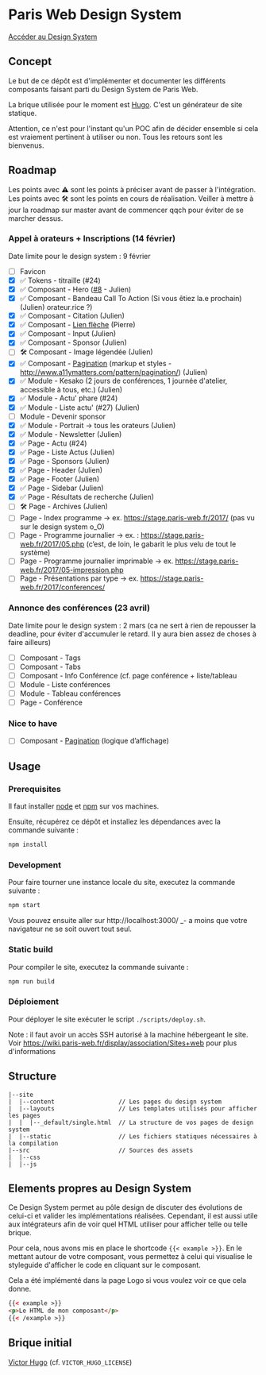 # Paris Web Design System

[Accéder au Design System](https://stage.paris-web.fr/design-system/master/)

## Concept

Le but de ce dépôt est d'implémenter et documenter les différents composants
faisant parti du Design System de Paris Web.

La brique utilisée pour le moment est [Hugo](https://gohugo.io/). C'est un
générateur de site statique.

Attention, ce n'est pour l'instant qu'un POC afin de décider ensemble si cela
est vraiement pertinent à utiliser ou non. Tous les retours sont les bienvenus.

## Roadmap

Les points avec ⚠️ sont les points à préciser avant de passer à l'intégration.
Les points avec 🛠️ sont les points en cours de réalisation.
Veiller à mettre à jour la roadmap sur master avant de commencer qqch pour éviter de se marcher dessus.

### Appel à orateurs + Inscriptions (14 février)

Date limite pour le design system : 9 février

* [ ] Favicon
* [x] ✅ Tokens - titraille (#24)
* [x] ✅ Composant - Hero ([#8](https://github.com/Paris-Web/pw-design-system/pull/8) - Julien)
* [x] ✅ Composant - Bandeau Call To Action (Si vous êtiez la.e prochain) (Julien)
      orateur.rice ?)
* [x] ✅ Composant - Citation (Julien)
* [x] ✅ Composant - [Lien flèche](https://zpl.io/2ZP4WrG) (Pierre)
* [x] ✅ Composant - Input (Julien)
* [x] ✅ Composant - Sponsor (Julien)
* [ ] 🛠️ Composant - Image légendée (Julien)
* [x] ✅ Composant - [Pagination](https://zpl.io/aNBq6yZ) (markup et styles - http://www.a11ymatters.com/pattern/pagination/) (Julien)
* [x] ✅ Module - Kesako (2 jours de conférences, 1 journée d'atelier,
      accessible à tous, etc.) (Julien)
* [x] ✅ Module - Actu' phare (#24)
* [x] ✅ Module - Liste actu' (#27) (Julien)
* [ ] Module - Devenir sponsor
* [x] ✅ Module - Portrait -> tous les orateurs (Julien)
* [x] ✅ Module - Newsletter (Julien)
* [x] ✅ Page - Actu (#24)
* [x] ✅ Page - Liste Actus (Julien)
* [x] ✅ Page - Sponsors (Julien)
* [x] ✅ Page - Header (Julien)
* [x] ✅ Page - Footer (Julien)
* [x] ✅ Page - Sidebar (Julien)
* [x] ✅ Page - Résultats de recherche (Julien)
* [ ] 🛠️ Page - Archives (Julien)
* [ ] Page - Index programme -> ex. https://stage.paris-web.fr/2017/ (pas vu sur le design system o_O)
* [ ] Page - Programme journalier -> ex. : https://stage.paris-web.fr/2017/05.php (c’est, de loin, le gabarit le plus velu de tout le système)
* [ ] Page - Programme journalier imprimable -> ex. https://stage.paris-web.fr/2017/05-impression.php
* [ ] Page - Présentations par type -> ex. https://stage.paris-web.fr/2017/conferences/

### Annonce des conférences (23 avril)

Date limite pour le design system : 2 mars (ca ne sert à rien de repousser la deadline, pour éviter d'accumuler le retard. Il y aura bien assez de choses à faire ailleurs)

* [ ] Composant - Tags
* [ ] Composant - Tabs
* [ ] Composant - Info Conférence (cf. page conférence + liste/tableau
* [ ] Module - Liste conférences
* [ ] Module - Tableau conférences
* [ ] Page - Conférence

### Nice to have

* [ ] Composant - [Pagination](https://zpl.io/aNBq6yZ) (logique d’affichage)

## Usage

### Prerequisites

Il faut installer [node](https://nodejs.org/en/download/) et
[npm](https://www.npmjs.com/get-npm) sur vos machines.

Ensuite, récupérez ce dépôt et installez les dépendances avec la commande
suivante :

```bash
npm install
```

### Development

Pour faire tourner une instance locale du site, executez la commande suivante :

```bash
npm start
```

Vous pouvez ensuite aller sur http://localhost:3000/ \_- a moins que votre
navigateur ne se soit ouvert tout seul.

### Static build

Pour compiler le site, executez la commande suivante :

```bash
npm run build
```

### Déploiement

Pour déployer le site exécuter le script `./scripts/deploy.sh`.

Note : il faut avoir un accès SSH autorisé à la machine hébergeant le site. Voir
https://wiki.paris-web.fr/display/association/Sites+web pour plus d'informations

## Structure

```
|--site
|  |--content                  // Les pages du design system
|  |--layouts                  // Les templates utilisés pour afficher les pages
|  |  |--_default/single.html  // La structure de vos pages de design system
|  |--static                   // Les fichiers statiques nécessaires à la compilation
|--src                         // Sources des assets
|  |--css
|  |--js
```

## Elements propres au Design System

Ce Design System permet au pôle design de discuter des évolutions de celui-ci et
valider les implémentations réalisées. Cependant, il est aussi utile aux
intégrateurs afin de voir quel HTML utiliser pour afficher telle ou telle
brique.

Pour cela, nous avons mis en place le shortcode `{{< example >}}`. En le mettant
autour de votre composant, vous permettez à celui qui visualise le styleguide
d'afficher le code en cliquant sur le composant.

Cela a été implémenté dans la page Logo si vous voulez voir ce que cela donne.

```html
{{< example >}}
<p>Le HTML de mon composant</p>
{{< /example >}}
```

## Brique initial

[Victor Hugo](https://github.com/netlify/victor-hugo) (cf.
`VICTOR_HUGO_LICENSE`)
